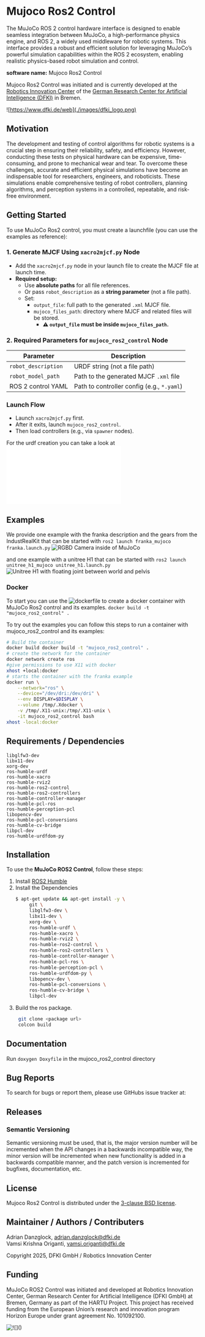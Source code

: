 # Mujoco Ros2 Control

The MuJoCo ROS 2 control hardware interface is designed to enable seamless integration between MuJoCo, a high-performance physics engine, and ROS 2, a widely used middleware for robotic systems. This interface provides a robust and efficient solution for leveraging MuJoCo’s powerful simulation capabilities within the ROS 2 ecosystem, enabling realistic physics-based robot simulation and control.

**software name:** Mujoco Ros2 Control

Mujoco Ros2 Control was initiated and is currently developed at the
[Robotics Innovation Center](http://robotik.dfki-bremen.de/en/startpage.html) of the
[German Research Center for Artificial Intelligence (DFKI)](http://www.dfki.de) in Bremen.

![https://www.dfki.de/web](./images/dfki_logo.png)

## Motivation
The development and testing of control algorithms for robotic systems is a crucial step in ensuring their reliability, safety, and efficiency. However, conducting these tests on physical hardware can be expensive, time-consuming, and prone to mechanical wear and tear. To overcome these challenges, accurate and efficient physical simulations have become an indispensable tool for researchers, engineers, and roboticists. These simulations enable comprehensive testing of robot controllers, planning algorithms, and perception systems in a controlled, repeatable, and risk-free environment.

## Getting Started
To use MuJoCo Ros2 control, you must create a launchfile (you can use the examples as reference):
### 1. Generate MJCF Using `xacro2mjcf.py` Node
- Add the `xacro2mjcf.py` node in your launch file to create the MJCF file at launch time.
- **Required setup:**
  - Use **absolute paths** for all file references.
  - Or pass `robot_description` as a **string parameter** (not a file path).
  - Set:
    - `output_file`: full path to the generated `.xml` MJCF file.
    - `mujoco_files_path`: directory where MJCF and related files will be stored.
      - **⚠️ `output_file` must be inside `mujoco_files_path`.**


### 2. Required Parameters for `mujoco_ros2_control` Node
| Parameter              | Description                                       |
|------------------------|---------------------------------------------------|
| `robot_description`    | URDF string (not a file path)                     |
| `robot_model_path`     | Path to the generated MJCF `.xml` file            |
| ROS 2 control YAML     | Path to controller config (e.g., `*.yaml`)        |


### Launch Flow
- Launch `xacro2mjcf.py` first.
- After it exits, launch `mujoco_ros2_control`.
- Then load controllers (e.g., via `spawner` nodes).

For the urdf creation you can take a look at ![URDF Configuration](./mujoco_ros2_control/README.md)

## Examples
We provide one example with the franka description and the gears from the IndustRealKit that can be started with ```ros2 launch franka_mujoco franka.launch.py```
![RGBD Camera inside of MuJoCo](./paper/figures/franka_rgbd_example.png)

and one example with a unitree H1 that can be started with ```ros2 launch unitree_h1_mujoco unitree_h1.launch.py```
![Unitree H1 with floating joint between world and pelvis](./paper/figures/unitree_h1_example.png)

### Docker
To start you can use the ![dockerfile](./Dockerfile) to create a docker container with MuJoCo Ros2 control and its examples.
```docker build -t "mujoco_ros2_control" .```

To try out the examples you can follow this steps to run a container with mujoco_ros2_control and its examples:
```bash
# Build the container
docker build docker build -t "mujoco_ros2_control" .
# create the network for the container
docker network create ros
#give permissions to use X11 with docker 
xhost +local:docker
# starts the container with the franka example
docker run \
    --network="ros" \
    --device="/dev/dri:/dev/dri" \
    --env DISPLAY=$DISPLAY \
    --volume /tmp/.Xdocker \
    -v /tmp/.X11-unix:/tmp/.X11-unix \
    -it mujoco_ros2_control bash
xhost -local:docker
```


## Requirements / Dependencies
```
libglfw3-dev
libx11-dev
xorg-dev
ros-humble-urdf
ros-humble-xacro
ros-humble-rviz2
ros-humble-ros2-control
ros-humble-ros2-controllers
ros-humble-controller-manager
ros-humble-pcl-ros
ros-humble-perception-pcl
libopencv-dev
ros-humble-pcl-conversions
ros-humble-cv-bridge
libpcl-dev
ros-humble-urdfdom-py
```

## Installation
To use the **MuJoCo ROS2 Control**, follow these steps:
1. Install [ROS2 Humble](https://docs.ros.org/en/humble/Installation.html)
2. Install the Dependencies <br />
   ``` bash
   $ apt-get update && apt-get install -y \
        git \
        libglfw3-dev \
        libx11-dev \
        xorg-dev \
        ros-humble-urdf \
        ros-humble-xacro \
        ros-humble-rviz2 \
        ros-humble-ros2-control \
        ros-humble-ros2-controllers \
        ros-humble-controller-manager \
        ros-humble-pcl-ros \
        ros-humble-perception-pcl \
        ros-humble-urdfdom-py \
        libopencv-dev \
        ros-humble-pcl-conversions \
        ros-humble-cv-bridge \
        libpcl-dev
   ```
3. Build the ros package.
   ```bash
    git clone <package url>
    colcon build
   ```

## Documentation
Run ```doxygen Doxyfile``` in the mujoco_ros2_control directory

## Bug Reports

To search for bugs or report them, please use GitHubs issue tracker at:

[//]: <> (TODO put a link to the issue tracker here)

## Releases

### Semantic Versioning

Semantic versioning must be used, that is, the major version number will be
incremented when the API changes in a backwards incompatible way, the minor
version will be incremented when new functionality is added in a backwards
compatible manner, and the patch version is incremented for bugfixes,
documentation, etc.

## License
Mujoco Ros2 Control is distributed under the [3-clause BSD license](https://opensource.org/licenses/BSD-3-Clause).

## Maintainer / Authors / Contributers
Adrian Danzglock,       adrian.danzglock@dfki.de \
Vamsi Krishna Origanti, vamsi.origanti@dfki.de

Copyright 2025, DFKI GmbH / Robotics Innovation Center

## Funding
MuJoCo ROS2 Control was initiated and developed at Robotics Innovation Center, German Research Center for Artificial Intelligence (DFKI GmbH) at Bremen, Germany as part of the HARTU Project. This project has received funding from the European Union’s research and innovation program Horizon Europe under grant agreement No. 101092100.

![!\[\]()](https://eufunds.me/wp-content/uploads/2021/09/EU-flag-Horizon-Europe.jpg)
